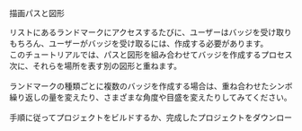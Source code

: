 描画パスと図形

<pre>
リストにあるランドマークにアクセスするたびに、ユーザーはバッジを受け取ります。
もちろん、ユーザーがバッジを受け取るには、作成する必要があります。
このチュートリアルでは、パスと図形を組み合わせてバッジを作成するプロセスを説明します。
次に、それらを場所を表す別の図形と重ねます。

ランドマークの種類ごとに複数のバッジを作成する場合は、重ね合わせたシンボルを試したり、
繰り返しの量を変えたり、さまざまな角度や目盛を変えたりしてみてください。

手順に従ってプロジェクトをビルドするか、完成したプロジェクトをダウンロードして自分で探索してください。
</pre>
